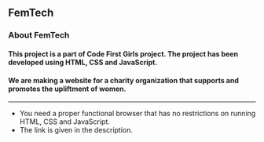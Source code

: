 FemTech
---
### About FemTech

#### This project is a part of Code First Girls project. The project has been developed using HTML, CSS and JavaScript.
#### We are making a website for a charity organization that supports and promotes the upliftment of women.
---
- You need a proper functional browser that has no restrictions on running HTML, CSS and JavaScript.
- The link is given in the description.
